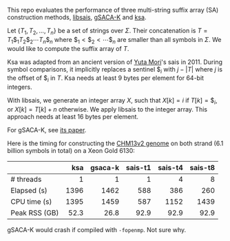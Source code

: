 This repo evaluates the performance of three multi-string suffix array (SA)
construction methods, [libsais][libsais], [gSACA-K][gsacak] and [ksa].

Let $`\{T_1,T_2,\ldots,T_n\}`$ be a set of strings over $\Sigma$. Their
concatenation is $`T=T_1\$_1T_2\$_2\cdots T_n\$_n`$ where
$`\$_1<\$_2<\cdots\$_n`$ are smaller than all symbols in $\Sigma$.
We would like to compute the suffix array of $T$.

Ksa was adapted from an ancient version of [Yuta Mori][mori]'s sais in 2011. During
symbol comparisons, it implicitly replaces a sentinel $`\$_i`$ with
$`j-|T|`$ where $j$ is the offset of $`\$_i`$ in $T$. Ksa needs at least 9
bytes per element for 64-bit integers.

With libsais, we generate an integer array $`X`$, such that $`X[k]=i`$
if $`T[k]=\$_i`$, or $`X[k]=T[k]+n`$ otherwise. We apply libsais to the integer
array. This approach needs at least 16 bytes per element.

For gSACA-K, see [its paper][gsacak-paper].

Here is the timing for constructing the [CHM13v2 genome][chm13] on both strand (6.1
billion symbols in total) on a Xeon Gold 6130:

|             | ksa|gsaca-k|sais-t1|sais-t4|sais-t8|
|:------------|---:|------:|------:|------:|------:|
|# threads    |   1|      1|      1|      4|      8|
|Elapsed (s)  |1396|   1462|    588|    386|    260|
|CPU time (s) |1395|   1459|    587|   1152|   1439|
|Peak RSS (GB)|52.3|   26.8|   92.9|   92.9|   92.9|

gSACA-K would crash if compiled with `-fopenmp`. Not sure why.

[libsais]: https://github.com/IlyaGrebnov/libsais
[chm13]: https://s3-us-west-2.amazonaws.com/human-pangenomics/index.html?prefix=T2T/CHM13/assemblies/analysis_set/
[mori]: https://github.com/y-256
[gsacak]: https://github.com/felipelouza/gsa-is
[gsacak-paper]: https://www.sciencedirect.com/science/article/pii/S0304397517302621
[ksa]: https://github.com/lh3/fermi/blob/master/ksa.c
